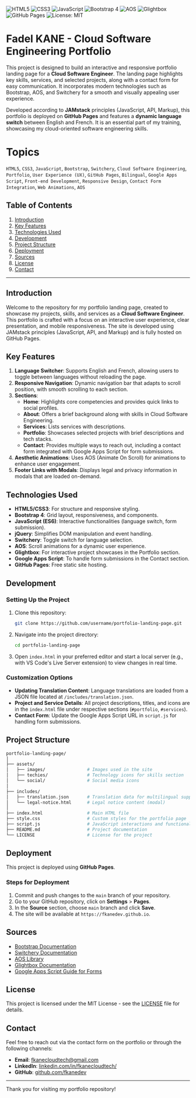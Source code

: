 ![HTML5](https://img.shields.io/badge/HTML-5-orange.svg)
![CSS3](https://img.shields.io/badge/CSS-3-blue.svg)
![JavaScript](https://img.shields.io/badge/JavaScript-ES6-yellow.svg)
![Bootstrap 4](https://img.shields.io/badge/Bootstrap-4.0-purple.svg)
![AOS](https://img.shields.io/badge/Animation-AOS-green.svg)
![Glightbox](https://img.shields.io/badge/Lightbox-Glightbox-lightblue.svg)
![GitHub Pages](https://img.shields.io/badge/Hosting-GitHub%20Pages-blue.svg)
![License: MIT](https://img.shields.io/badge/License-MIT-green.svg)

# Fadel KANE - Cloud Software Engineering Portfolio
This project is designed to build an interactive and responsive portfolio landing page for a **Cloud Software Engineer**. The landing page highlights key skills, services, and selected projects, along with a contact form for easy communication. It incorporates modern technologies such as Bootstrap, AOS, and Switchery for a smooth and visually appealing user experience.

Developed according to **JAMstack** principles (JavaScript, API, Markup), this portfolio is deployed on **GitHub Pages** and features a **dynamic language switch** between English and French. It is an essential part of my training, showcasing my cloud-oriented software engineering skills.

# Topics
`HTML5`, `CSS3`, `JavaScript`, `Bootstrap`, `Switchery`, `Cloud Software Engineering`, `Portfolio`, `User Experience (UX)`, `GitHub Pages`, `Bilingual`, `Google Apps Script`, `Front-end Development`, `Responsive Design`, `Contact Form Integration`, `Web Animations`, `AOS`


## Table of Contents

1. [Introduction](#introduction)
2. [Key Features](#key-features)
3. [Technologies Used](#technologies-used)
4. [Development](#development)
5. [Project Structure](#project-structure)
6. [Deployment](#deployment)
7. [Sources](#sources)
8. [License](#license)
9. [Contact](#contact)

---

## Introduction

Welcome to the repository for my portfolio landing page, created to showcase my projects, skills, and services as a **Cloud Software Engineer**. This portfolio is crafted with a focus on an interactive user experience, clear presentation, and mobile responsiveness. The site is developed using JAMstack principles (JavaScript, API, and Markup) and is fully hosted on GitHub Pages.

## Key Features

1. **Language Switcher**: Supports English and French, allowing users to toggle between languages without reloading the page.
2. **Responsive Navigation**: Dynamic navigation bar that adapts to scroll position, with smooth scrolling to each section.
3. **Sections**:
   - **Home**: Highlights core competencies and provides quick links to social profiles.
   - **About**: Offers a brief background along with skills in Cloud Software Engineering.
   - **Services**: Lists services with descriptions.
   - **Portfolio**: Showcases selected projects with brief descriptions and tech stacks.
   - **Contact**: Provides multiple ways to reach out, including a contact form integrated with Google Apps Script for form submissions.
4. **Aesthetic Animations**: Uses AOS (Animate On Scroll) for animations to enhance user engagement.
5. **Footer Links with Modals**: Displays legal and privacy information in modals that are loaded on-demand.

## Technologies Used

- **HTML5/CSS3**: For structure and responsive styling.
- **Bootstrap 4**: Grid layout, responsiveness, and components.
- **JavaScript (ES6)**: Interactive functionalities (language switch, form submission).
- **jQuery**: Simplifies DOM manipulation and event handling.
- **Switchery**: Toggle switch for language selection.
- **AOS**: Scroll animations for a dynamic user experience.
- **Glightbox**: For interactive project showcases in the Portfolio section.
- **Google Apps Script**: To handle form submissions in the Contact section.
- **GitHub Pages**: Free static site hosting.

## Development

### Setting Up the Project

1. Clone this repository:
   ```bash
   git clone https://github.com/username/portfolio-landing-page.git
   ```
2. Navigate into the project directory:
   ```bash
   cd portfolio-landing-page
   ```
3. Open `index.html` in your preferred editor and start a local server (e.g., with VS Code's Live Server extension) to view changes in real time.

### Customization Options

- **Updating Translation Content**: Language translations are loaded from a JSON file located at `/includes/translation.json`.
- **Project and Service Details**: All project descriptions, titles, and icons are in the `index.html` file under respective sections (`#portfolio`, `#services`).
- **Contact Form**: Update the Google Apps Script URL in `script.js` for handling form submissions.

## Project Structure

```graphql
portfolio-landing-page/
│
├── assets/
│   ├── images/                # Images used in the site
│   ├── techies/               # Technology icons for skills section
│   └── social/                # Social media icons
│
├── includes/
│   ├── translation.json       # Translation data for multilingual support
│   └── legal-notice.html      # Legal notice content (modal)
│
├── index.html                 # Main HTML file
├── style.css                  # Custom styles for the portfolio page
├── script.js                  # JavaScript interactions and functionalities
├── README.md                  # Project documentation
└── LICENSE                    # License for the project
```

## Deployment

This project is deployed using **GitHub Pages**.

### Steps for Deployment

1. Commit and push changes to the `main` branch of your repository.
2. Go to your GitHub repository, click on **Settings** > **Pages**.
3. In the **Source** section, choose `main` branch and click **Save**.
4. The site will be available at `https://fkanedev.github.io`.

## Sources

- [Bootstrap Documentation](https://getbootstrap.com/docs/4.0/getting-started/introduction/)
- [Switchery Documentation](https://github.com/abpetkov/switchery)
- [AOS Library](https://michalsnik.github.io/aos/)
- [Glightbox Documentation](https://biati-digital.github.io/glightbox/)
- [Google Apps Script Guide for Forms](https://developers.google.com/apps-script/guides/web)

## License

This project is licensed under the MIT License - see the [LICENSE](LICENSE) file for details.

## Contact

Feel free to reach out via the contact form on the portfolio or through the following channels:

- **Email**: fkanecloudtech@gmail.com
- **LinkedIn**: [linkedin.com/in/fkanecloudtech/](https://www.linkedin.com/in/fkanecloudtech/)
- **GitHub**: [github.com/fkanedev](https://github.com/fkanedev)
---

Thank you for visiting my portfolio repository!


